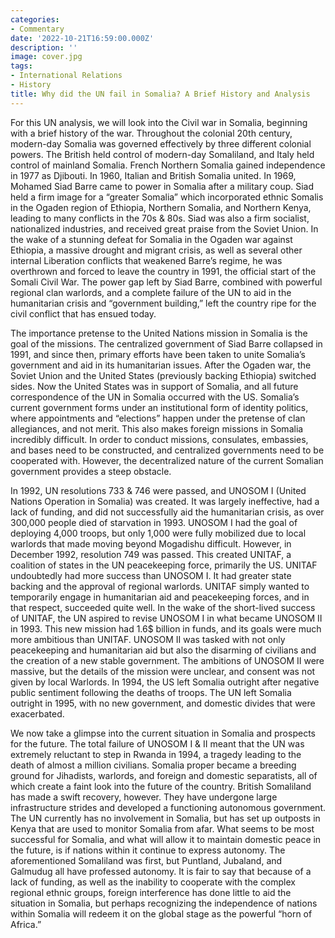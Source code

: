 ```yaml
---
categories:
- Commentary
date: '2022-10-21T16:59:00.000Z'
description: ''
image: cover.jpg
tags:
- International Relations
- History
title: Why did the UN fail in Somalia? A Brief History and Analysis
---
```

For this UN analysis, we will look into the Civil war in Somalia, beginning with a brief history of the war. Throughout the colonial 20th century, modern-day Somalia was governed effectively by three different colonial powers. The British held control of modern-day Somaliland, and Italy held control of mainland Somalia. French Northern Somalia gained independence in 1977 as Djibouti. In 1960, Italian and British Somalia united. In 1969, Mohamed Siad Barre came to power in Somalia after a military coup. Siad held a firm image for a “greater Somalia” which incorporated ethnic Somalis in the Ogaden region of Ethiopia, Northern Somalia, and Northern Kenya, leading to many conflicts in the 70s & 80s. Siad was also a firm socialist, nationalized industries, and received great praise from the Soviet Union. In the wake of a stunning defeat for Somalia in the Ogaden war against Ethiopia, a massive drought and migrant crisis, as well as several other internal Liberation conflicts that weakened Barre’s regime, he was overthrown and forced to leave the country in 1991, the official start of the Somali Civil War. The power gap left by Siad Barre, combined with powerful regional clan warlords, and a complete failure of the UN to aid in the humanitarian crisis and “government building,” left the country ripe for the civil conflict that has ensued today.


The importance pretense to the United Nations mission in Somalia is the goal of the missions. The centralized government of Siad Barre collapsed in 1991, and since then, primary efforts have been taken to unite Somalia’s government and aid in its humanitarian issues. After the Ogaden war, the Soviet Union and the United States (previously backing Ethiopia) switched sides. Now the United States was in support of Somalia, and all future correspondence of the UN in Somalia occurred with the US. Somalia’s current government forms under an institutional form of identity politics, where appointments and “elections” happen under the pretense of clan allegiances, and not merit. This also makes foreign missions in Somalia incredibly difficult. In order to conduct missions, consulates, embassies, and bases need to be constructed, and centralized governments need to be cooperated with. However, the decentralized nature of the current Somalian government provides a steep obstacle.


In 1992, UN resolutions 733 & 746 were passed, and UNOSOM I (United Nations Operation in Somalia) was created. It was largely ineffective, had a lack of funding, and did not successfully aid the humanitarian crisis, as over 300,000 people died of starvation in 1993. UNOSOM I had the goal of deploying 4,000 troops, but only 1,000 were fully mobilized due to local warlords that made moving beyond Mogadishu difficult. However, in December 1992, resolution 749 was passed. This created UNITAF, a coalition of states in the UN peacekeeping force, primarily the US. UNITAF undoubtedly had more success than UNOSOM I. It had greater state backing and the approval of regional warlords. UNITAF simply wanted to temporarily engage in humanitarian aid and peacekeeping forces, and in that respect, succeeded quite well. In the wake of the short-lived success of UNITAF, the UN aspired to revise UNOSOM I in what became UNOSOM II in 1993. This new mission had 1.6$ billion in funds, and its goals were much more ambitious than UNITAF. UNOSOM II was tasked with not only peacekeeping and humanitarian aid but also the disarming of civilians and the creation of a new stable government. The ambitions of UNOSOM II were massive, but the details of the mission were unclear, and consent was not given by local Warlords. In 1994, the US left Somalia outright after negative public sentiment following the deaths of troops. The UN left Somalia outright in 1995, with no new government, and domestic divides that were exacerbated.


We now take a glimpse into the current situation in Somalia and prospects for the future. The total failure of UNOSOM I & II meant that the UN was extremely reluctant to step in Rwanda in 1994, a tragedy leading to the death of almost a million civilians. Somalia proper became a breeding ground for Jihadists, warlords, and foreign and domestic separatists, all of which create a faint look into the future of the country. British Somaliland has made a swift recovery, however. They have undergone large infrastructure strides and developed a functioning autonomous government. The UN currently has no involvement in Somalia, but has set up outposts in Kenya that are used to monitor Somalia from afar. What seems to be most successful for Somalia, and what will allow it to maintain domestic peace in the future, is if nations within it continue to express autonomy. The aforementioned Somaliland was first, but Puntland, Jubaland, and Galmudug all have professed autonomy. It is fair to say that because of a lack of funding, as well as the inability to cooperate with the complex regional ethnic groups, foreign interference has done little to aid the situation in Somalia, but perhaps recognizing the independence of nations within Somalia will redeem it on the global stage as the powerful “horn of Africa.”

